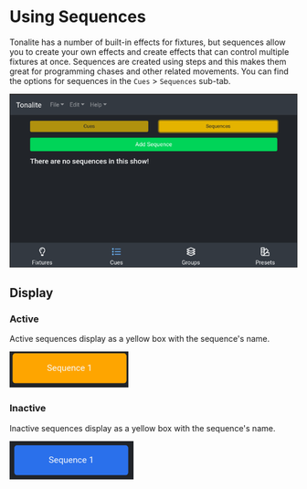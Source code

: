 # Using Sequences

Tonalite has a number of built-in effects for fixtures, but sequences allow you to create your own effects and create effects that can control multiple fixtures at once. Sequences are created using steps and this makes them great for programming chases and other related movements. You can find the options for sequences in the `Cues` > `Sequences` sub-tab.

![Sequences UI tab](../images/sequences.png)

## Display

### Active

Active sequences display as a yellow box with the sequence's name.

![Sequence active](../images/sequence_active.png)

### Inactive

Inactive sequences display as a yellow box with the sequence's name.

![Sequence inactive](../images/sequence_inactive.png)
